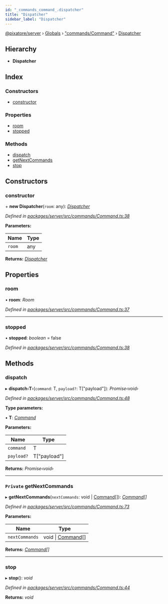 ```yaml
---
id: "_commands_command_.dispatcher"
title: "Dispatcher"
sidebar_label: "Dispatcher"
---
```


[@pixatore/server](../index.md) › [Globals](../globals.md) › ["commands/Command"](../modules/_commands_command_.md) › [Dispatcher](_commands_command_.dispatcher.md)

## Hierarchy

* **Dispatcher**

## Index

### Constructors

* [constructor](_commands_command_.dispatcher.md#constructor)

### Properties

* [room](_commands_command_.dispatcher.md#room)
* [stopped](_commands_command_.dispatcher.md#stopped)

### Methods

* [dispatch](_commands_command_.dispatcher.md#dispatch)
* [getNextCommands](_commands_command_.dispatcher.md#private-getnextcommands)
* [stop](_commands_command_.dispatcher.md#stop)

## Constructors

###  constructor

\+ **new Dispatcher**(`room`: any): *[Dispatcher](_commands_command_.dispatcher.md)*

*Defined in [packages/server/src/commands/Command.ts:38](https://github.com/will-hart/pixatore/blob/9f2e114/packages/server/src/commands/Command.ts#L38)*

**Parameters:**

Name | Type |
------ | ------ |
`room` | any |

**Returns:** *[Dispatcher](_commands_command_.dispatcher.md)*

## Properties

###  room

• **room**: *Room*

*Defined in [packages/server/src/commands/Command.ts:37](https://github.com/will-hart/pixatore/blob/9f2e114/packages/server/src/commands/Command.ts#L37)*

___

###  stopped

• **stopped**: *boolean* = false

*Defined in [packages/server/src/commands/Command.ts:38](https://github.com/will-hart/pixatore/blob/9f2e114/packages/server/src/commands/Command.ts#L38)*

## Methods

###  dispatch

▸ **dispatch**‹**T**›(`command`: T, `payload?`: T["payload"]): *Promise‹void›*

*Defined in [packages/server/src/commands/Command.ts:48](https://github.com/will-hart/pixatore/blob/9f2e114/packages/server/src/commands/Command.ts#L48)*

**Type parameters:**

▪ **T**: *[Command](_commands_command_.command.md)*

**Parameters:**

Name | Type |
------ | ------ |
`command` | T |
`payload?` | T["payload"] |

**Returns:** *Promise‹void›*

___

### `Private` getNextCommands

▸ **getNextCommands**(`nextCommands`: void | [Command](_commands_command_.command.md)[]): *[Command](_commands_command_.command.md)[]*

*Defined in [packages/server/src/commands/Command.ts:73](https://github.com/will-hart/pixatore/blob/9f2e114/packages/server/src/commands/Command.ts#L73)*

**Parameters:**

Name | Type |
------ | ------ |
`nextCommands` | void &#124; [Command](_commands_command_.command.md)[] |

**Returns:** *[Command](_commands_command_.command.md)[]*

___

###  stop

▸ **stop**(): *void*

*Defined in [packages/server/src/commands/Command.ts:44](https://github.com/will-hart/pixatore/blob/9f2e114/packages/server/src/commands/Command.ts#L44)*

**Returns:** *void*
